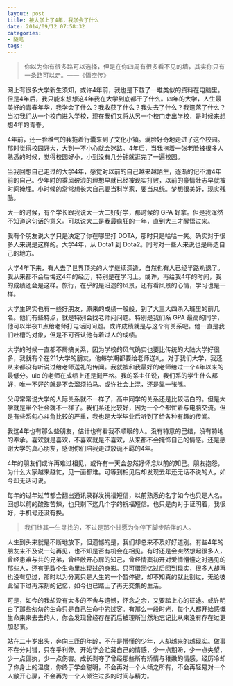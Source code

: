 ```yaml
---
layout: post
title: 被大学上了4年，我学会了什么
date: 2014/09/12 07:58:32
categories: 
- 随笔
tags: 
---
```


> 你以为你有很多路可以选择，但是在你四周有很多看不见的墙，其实你只有一条路可以走。——《悟空传》

网上有很多大学新生须知，或许4年前，我也是下载了一堆类似的资料在电脑里。但是4年后，我只能来想想这4年我在大学到底都干了什么。四年的大学，人生最美好的青春年华，我学会了什么？我收获了什么？我失去了什么？我遗落了什么？当初我们从一个校门进入学校，现在我们又将从另一个校门走出学校，是时候来想想4年的青春。

4年前，还一脸稚气的我拖着行囊来到了文化小镇。满脸好奇地走进了这个校园。那时觉得校园好大，大到一不小心就会迷路。4年后，当我拖着一张老脸被很多人熟悉的时候，觉得校园好小，小到没有几分钟就逛完了一遍校园。

当我回想自己走过的大学4年，感觉对以前的自己越来越陌生，逐渐的记不清4年前的自己。少年时的乘风破浪的理想早就已经被现实打败，以前的豪情壮志早就被时间掩埋。小时候的常常想长大自己要当科学家，要当总统。梦想很美好，现实残酷。

大一的时候，有个学长跟我说大一大二好好学，那时候的 GPA 好拿。但是我浑然不知道这句话的意义。可以说大二是我最疯狂的一年，直到大三才醒悟过来。

我有个朋友说大学只是决定了你在哪里打 DOTA，那时只是哈哈一笑。确实对于很多人来说是这样的。大学4年，从 Dota1 到 Dota2。同时对一些人来说也是缔造自己的地方。

大学4年下来，有人去了世界顶尖的大学继续深造，自然也有人已经半路劝退了。我从来都不会后悔这4年的经历，特别是在学习上。或许，再给我4年的时间，我的成绩还会是这样。旅行，在乎的是沿途的风景，还有看风景的心情，学习也是一样。

大学生确实也有一些好朋友，原来的成绩一般般，到了大三大四杀入班里的前几名。他们有些特点，就是特别会找老师问问题。特别是我们系 GPA 最高的同学，他可以半夜11点给老师打电话问问题。或许成绩就是与这个有关系吧。他一直是我们吐槽的对象，但是不可否认他有着过人的成绩。

大学的时候一直都不屑搞关系，因为学校的风气确实也要比传统的大陆大学好很多，我就有个在211大学的朋友，他每学期都要给老师送礼。对于我们大学，我还从来都没有听说过给老师送礼的传闻。我就被和我最好的老师给过一个4年以来的最低分。uic 的老师在成绩上还是挺严格。我的系主任说，我们系的学生什么都好，唯一不好的就是不会溜须拍马。或许社会上混，还是靠一张嘴。

父母常常说大学的人际关系就不一样了，高中同学的关系还是比较洁白的。但是大学就是半个社会就不一样了。我们系还比较好，因为一个个都忙着与电脑交流。但是有些系勾心斗角比较的严重，我也是大学毕业后听到了给各种有趣的传闻。

我这4年也有那么些朋友，估计也有看我不顺眼的人。没有特意的巴结，没有特地的奉承。喜欢就是喜欢，不喜欢就是不喜欢，从来都不会掩饰自己的情感。还是感谢大学的真心朋友，感谢你们陪我走过放诞不羁的4年。

4年的朋友们或许再难过相见，或许有一天会忽然好怀念以前的知己。朋友抱怨，为什么大家越来越忙，见一面都难。可等到相见后却发现去年还无话不说的人，如今却无话可说。

每年的过年过节都会翻出通讯录群发祝福短信，以前熟悉的名字如今也只是人名。回想以前的酸甜苦辣，也只剩下这几个字的祝福短信。也只是向对手证明着，我很好，手机号还没有换。

> 我们终其一生寻找的，不过是那个甘愿为你停下脚步陪伴的人。

人生到头来就是不断地放下，但遗憾的是，我们却总来不及好好道别。有些4年的朋友来不及说一句再见，也不知是否有机会在相见。有时还是会突然想起很多人，曾经患难与共的兄弟，曾经敞开心扉的知己，曾经情窦初开对爱情懵懂之时遇见的那些人，还有无数个生命里出现过的身影。只可惜回忆过后回到现实，很多人却再也没有见过，那时以为分离只是人生的一个暂停键，却不知真的就此别过，无论彼此留下过再深刻的记忆，如今也已踏上了再无交集的生活。

可是，如今的我却没有太多的不舍与遗憾，怀念之余，又要踏上心的征途。或许明白了那些匆匆的生命只是自己生命中的过客。有那么一段时光，每个人都开始感慨生命来来去去的人，你会发现曾经存在而后被理所当然地忘记比从来没有存在过更加悲哀。

站在二十岁出头，奔向三匝的年龄，不在是懵懂的少年，人却越来的越现实。做事不在分对错，只在乎利弊。开始学会贮藏自己的情感，少一点期盼，少一点失望，少一点偏执，少一点伤害。成长剥夺了曾经那些所有矫情与稚嫩的情感，经历冷却了你身上的温度，你终于学会聪明，不会再对一个人倾之所有，不会再轻易对一个人敞开心扉，不会再为一个人倾注过多的时间与精力。

